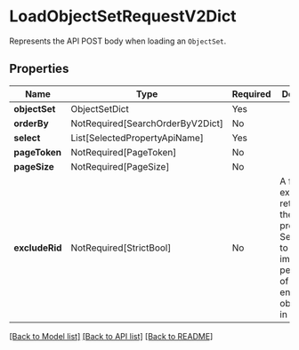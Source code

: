 # LoadObjectSetRequestV2Dict

Represents the API POST body when loading an `ObjectSet`.

## Properties
| Name | Type | Required | Description |
| ------------ | ------------- | ------------- | ------------- |
**objectSet** | ObjectSetDict | Yes |  |
**orderBy** | NotRequired[SearchOrderByV2Dict] | No |  |
**select** | List[SelectedPropertyApiName] | Yes |  |
**pageToken** | NotRequired[PageToken] | No |  |
**pageSize** | NotRequired[PageSize] | No |  |
**excludeRid** | NotRequired[StrictBool] | No | A flag to exclude the retrieval of the `__rid` property. Setting this to true may improve performance of this endpoint for object types in OSV2.  |


[[Back to Model list]](../../README.md#documentation-for-models) [[Back to API list]](../../README.md#documentation-for-api-endpoints) [[Back to README]](../../README.md)
